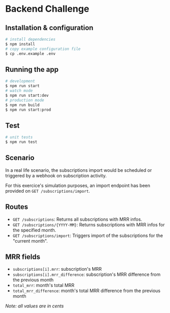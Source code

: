 # Backend Challenge

## Installation & configuration

```bash
# install dependencies
$ npm install
# copy example configuration file
$ cp .env.example .env
```

## Running the app

```bash
# development
$ npm run start
# watch mode
$ npm run start:dev
# production mode
$ npm run build
$ npm run start:prod
```

## Test

```bash
# unit tests
$ npm run test
```

## Scenario

In a real life scenario, the subscriptions import would be scheduled or triggered by a webhook on subscription activity.

For this exercice's simulation purposes, an import endpoint has been provided on `GET /subscriptions/import`.

## Routes

- `GET /subscriptions`: Returns all subscriptions with MRR infos.
- `GET /subscriptions/{YYYY-MM}`: Returns subscriptions with MRR infos for the specified month.
- `GET /subscriptions/import`: Triggers import of the subscriptions for the "current month".

## MRR fields

- `subscriptions[i].mrr`: subscription's MRR
- `subscriptions[i].mrr_difference`: subscription's MRR difference from the previous month
- `total_mrr`: month's total MRR
- `total_mrr_difference`: month's total MRR difference from the previous month

_Note: all values are in cents_
